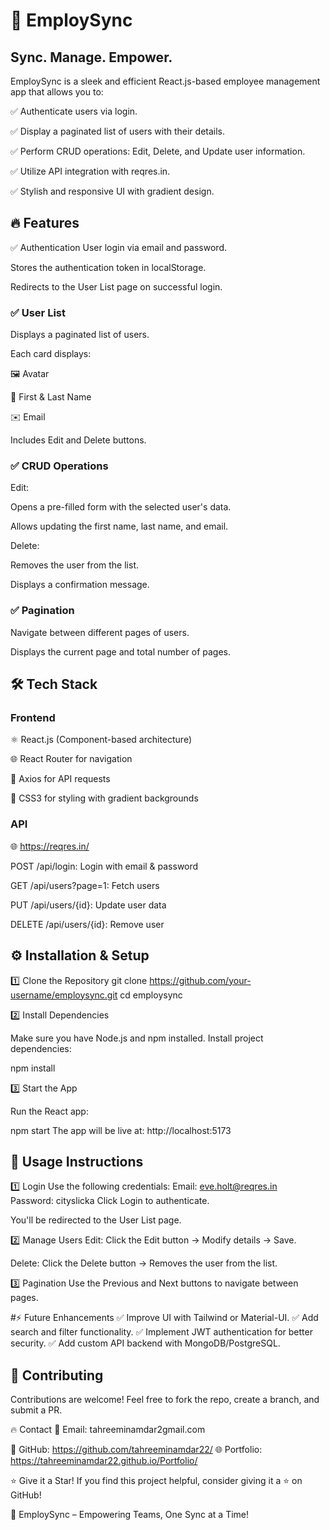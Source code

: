 # 🚀 EmploySync
## Sync. Manage. Empower.

EmploySync is a sleek and efficient React.js-based employee management app that allows you to:

✅ Authenticate users via login.

✅ Display a paginated list of users with their details.

✅ Perform CRUD operations: Edit, Delete, and Update user information.

✅ Utilize API integration with reqres.in.

✅ Stylish and responsive UI with gradient design.

## 🔥 Features
✅ Authentication
User login via email and password.

Stores the authentication token in localStorage.

Redirects to the User List page on successful login.

### ✅ User List
Displays a paginated list of users.

Each card displays:

🖼️ Avatar

🧑 First & Last Name

✉️ Email

Includes Edit and Delete buttons.

### ✅ CRUD Operations
Edit:

Opens a pre-filled form with the selected user's data.

Allows updating the first name, last name, and email.

Delete:

Removes the user from the list.

Displays a confirmation message.

### ✅ Pagination
Navigate between different pages of users.

Displays the current page and total number of pages.

## 🛠️ Tech Stack
### Frontend
⚛️ React.js (Component-based architecture)

🌐 React Router for navigation

🎯 Axios for API requests

🎨 CSS3 for styling with gradient backgrounds

### API
🌐 https://reqres.in/

POST /api/login: Login with email & password

GET /api/users?page=1: Fetch users

PUT /api/users/{id}: Update user data

DELETE /api/users/{id}: Remove user

## ⚙️ Installation & Setup

1️⃣ Clone the Repository
git clone https://github.com/your-username/employsync.git
cd employsync

2️⃣ Install Dependencies

Make sure you have Node.js and npm installed.
Install project dependencies:

npm install

3️⃣ Start the App

Run the React app:

npm start
The app will be live at:
http://localhost:5173

## 🚀 Usage Instructions

1️⃣ Login
Use the following credentials:
Email: eve.holt@reqres.in  
Password: cityslicka
Click Login to authenticate.

You'll be redirected to the User List page.

2️⃣ Manage Users
Edit: Click the Edit button → Modify details → Save.

Delete: Click the Delete button → Removes the user from the list.

3️⃣ Pagination
Use the Previous and Next buttons to navigate between pages.

#⚡ Future Enhancements
✅ Improve UI with Tailwind or Material-UI.
✅ Add search and filter functionality.
✅ Implement JWT authentication for better security.
✅ Add custom API backend with MongoDB/PostgreSQL.

## 🙌 Contributing
Contributions are welcome!
Feel free to fork the repo, create a branch, and submit a PR.

🔥 Contact
📧 Email: tahreeminamdar2gmail.com

🔗 GitHub: https://github.com/tahreeminamdar22/
🌐 Portfolio: https://tahreeminamdar22.github.io/Portfolio/

⭐ Give it a Star!
If you find this project helpful, consider giving it a ⭐ on GitHub!

🚀 EmploySync – Empowering Teams, One Sync at a Time!
